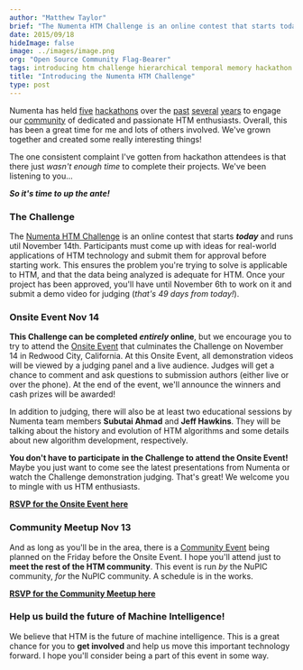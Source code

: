 ```yaml
---
author: "Matthew Taylor"
brief: "The Numenta HTM Challenge is an online contest that starts today and runs util November 14th. Participants must come up with ideas for real-world applications of HTM technology and submit them."
date: 2015/09/18
hideImage: false
image: ../images/image.png
org: "Open Source Community Flag-Bearer"
tags: introducing htm challenge hierarchical temporal memory hackathon details
title: "Introducing the Numenta HTM Challenge"
type: post
---
```


Numenta has held
[five](/blog/2013/06/25/hackathon-outcome/)
[hackathons](/blog/2013/11/06/2013-fall-hackathon-outcome/)
over the
[past](/blog/2014/05/09/2014-spring-hackathon-outcome/)
[several](/blog/2014/10/30/2014-fall-hackathon-outcome/)
[years](https://www.youtube.com/playlist?list=PL3yXMgtrZmDpDhDZvixTUubv9R9cpZK4T)
to engage our [community](/community/) of dedicated and
passionate HTM enthusiasts. Overall, this has been a great time for me and lots
of others involved. We've grown together and created some really interesting
things!

The one consistent complaint I've gotten from hackathon attendees is that there
just _wasn't enough time_ to complete their projects. We've been listening to
you...

***So it's time to up the ante!***

### The Challenge

The [Numenta HTM Challenge](http://htmchallenge.devpost.com/) is an online
contest that starts ***today*** and runs util November 14th. Participants must
come up with ideas for real-world applications of HTM technology and submit them
for approval before starting work. This ensures the problem you're trying to
solve is applicable to HTM, and that the data being analyzed is adequate for
HTM. Once your project has been approved, you'll have until November 6th to work
on it and submit a demo video for judging (_that's 49 days from today!_).

### Onsite Event Nov 14

**This Challenge can be completed _entirely_ online**, but we encourage you to
try to attend the [Onsite Event](http://www.meetup.com/numenta/events/224711586/)
that culminates the Challenge on November 14 in Redwood City, California. At
this Onsite Event, all demonstration videos will be viewed by a judging panel
and a live audience. Judges will get a chance to comment and ask questions to
submission authors (either live or over the phone). At the end of the event,
we'll announce the winners and cash prizes will be awarded!

In addition to judging, there will also be at least two educational sessions by
Numenta team members **Subutai Ahmad** and **Jeff Hawkins**. They will be
talking about the history and evolution of HTM algorithms and some details about
new algorithm development, respectively.

**You don't have to participate in the Challenge to attend the Onsite Event!**
Maybe you just want to come see the latest presentations from Numenta or watch
the Challenge demonstration judging. That's great! We welcome you to mingle
with us HTM enthusiasts.

**[RSVP for the Onsite Event here](http://www.meetup.com/numenta/events/224711586/)**

### Community Meetup Nov 13

And as long as you'll be in the area, there is a
[Community Event](http://www.meetup.com/numenta/events/224711563/) being planned
on the Friday before the Onsite Event. I hope you'll attend just to **meet the
rest of the HTM community**. This event is run _by_ the NuPIC community, _for_
the NuPIC community. A schedule is in the works.

**[RSVP for the Community Meetup here](http://www.meetup.com/numenta/events/224711563/)**

### Help us build the future of Machine Intelligence!

We believe that HTM is the future of machine intelligence. This is a great
chance for you to **get involved** and help us move this important technology
forward. I hope you'll consider being a part of this event in some way.
